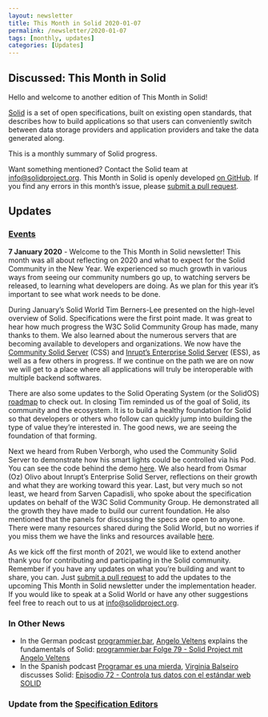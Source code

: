 ```yaml
---
layout: newsletter
title: This Month in Solid 2020-01-07
permalink: /newsletter/2020-01-07
tags: [monthly, updates]
categories: [Updates]
---
```


## Discussed: This Month in Solid 

Hello and welcome to another edition of This Month in Solid!

[Solid](http://solidproject.org/) is a set of open specifications, built on existing open standards, that describes how to build applications so that users can conveniently switch between data storage providers and application providers and take the data generated along.

This is a monthly summary of Solid progress.

Want something mentioned? Contact the Solid team at info@solidproject.org. This Month in Solid is openly developed [on GitHub](https://github.com/solid/solidproject.org/blob/staging/_posts/newsletter/next.md). If you find any errors in this month’s issue, please [submit a pull request](https://github.com/solid/solidproject.org/pulls).

## Updates

### [Events](https://solidproject.org/events)

**7 January 2020** - 
Welcome to the This Month in Solid newsletter! This month was all about reflecting on 2020 and what to expect for the Solid Community in the New Year. We experienced so much growth in various ways from seeing our community numbers go up, to watching servers be released, to learning what developers are doing. As we plan for this year it’s important to see what work needs to be done. 

During January’s Solid World Tim Berners-Lee presented on the high-level overview of Solid. Specifications were the first point made. It was great to hear how much progress the W3C Solid Community Group has made, many thanks to them. We also learned about the numerous servers that are becoming available to developers and organizations. We now have the [Community Solid Server](https://solid.github.io/community-server/docs/) (CSS) and [Inrupt’s Enterprise Solid Server](https://inrupt.com/products/enterprise-solid-server) (ESS), as well as a few others in progress. If we continue on the path we are on now we will get to a place where all applications will truly be interoperable with multiple backend softwares.

There are also some updates to the Solid Operating System (or the SolidOS) [roadmap](https://solidos.solidcommunity.net/public/Roadmap/Tasks/index.ttl#this) to check out. In closing Tim reminded us of the goal of Solid, its community and the ecosystem. It is to build a healthy foundation for Solid so that developers or others who follow can quickly jump into building the type of value they’re interested in. The good news, we are seeing the foundation of that forming. 

Next we heard from Ruben Verborgh, who used the Community Solid Server to demonstrate how his smart lights could be controlled via his Pod. You can see the code behind the demo [here](https://github.com/RubenVerborgh/solid-hue). We also heard from Osmar (Oz) Olivo about Inrupt’s Enterprise Solid Server, reflections on their growth and what they are working toward this year. Last, but very much so not least, we heard from Sarven Capadisli, who spoke about the specification updates on behalf of the W3C Solid Community Group. He demonstrated all the growth they have made to build our current foundation. He also mentioned that the panels for discussing the specs are open to anyone. There were many resources shared during the Solid World, but no worries if you miss them we have the links and resources available [here](https://solidproject.org/events). 

As we kick off the first month of 2021, we would like to extend another thank you for contributing and participating in the Solid community. Remember if you have any updates on what you’re building and want to share, you can. Just [submit a pull request](https://github.com/solid/solidproject.org/blob/master/_posts/newsletter/next.md) to add the updates to the upcoming This Month in Solid newsletter under the implementation header. If you would like to speak at a Solid World or have any other suggestions feel free to reach out to us at info@solidproject.org.


### In Other News

* In the German podcast [programmier.bar](https://programmier.bar), [Angelo Veltens](https://angelo.veltens.org/profile/card#me) explains the fundamentals of Solid: [programmier.bar Folge 79 - Solid Project mit Angelo Veltens](https://www.programmier.bar/podcast-episodes/folge-79-solid-project-mit-angelo-veltens)
* In the Spanish podcast [Programar es una mierda](https://www.programaresunamierda.com/), [Virginia Balseiro](https://www.virginiabalseiro.com/) discusses Solid: [Episodio 72 - Controla tus datos con el estándar web SOLID](http://www.ivoox.com/episodio-72-controla-tus-datos-el-audios-mp3_rf_62216005_1.html)


### Update from the [Specification Editors](https://github.com/solid/process/blob/master/editors.md)
